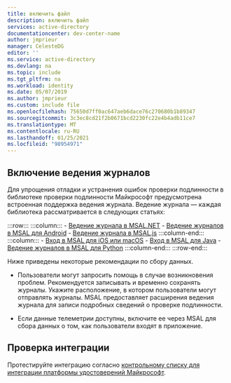 ```yaml
---
title: включить файл
description: включить файл
services: active-directory
documentationcenter: dev-center-name
author: jmprieur
manager: CelesteDG
editor: ''
ms.service: active-directory
ms.devlang: na
ms.topic: include
ms.tgt_pltfrm: na
ms.workload: identity
ms.date: 05/07/2019
ms.author: jmprieur
ms.custom: include file
ms.openlocfilehash: 75650d7ff0ac647aeb6dace76c270680b1b89347
ms.sourcegitcommit: 3c3ec8cd21f2b0671bcd2230fc22e4b4adb11ce7
ms.translationtype: MT
ms.contentlocale: ru-RU
ms.lasthandoff: 01/25/2021
ms.locfileid: "98954971"
---
```

## <a name="enable-logging"></a>Включение ведения журналов

Для упрощения отладки и устранения ошибок проверки подлинности в библиотеке проверки подлинности Майкрософт предусмотрена встроенная поддержка ведения журнала. Ведение журнала — каждая библиотека рассматривается в следующих статьях:

:::row:::
    :::column:::
        - [Ведение журнала в MSAL.NET](../articles/active-directory/develop/msal-logging-dotnet.md)
        - [Ведение журналов в MSAL для Android](../articles/active-directory/develop/msal-logging-android.md)
        - [Ведение журнала в MSAL.js](../articles/active-directory/develop/msal-logging-js.md)
    :::column-end:::
    :::column:::
        - [Вход в MSAL для iOS или macOS](../articles/active-directory/develop/msal-logging-ios.md)
        - [Вход в MSAL для Java](../articles/active-directory/develop/msal-logging-java.md)
        - [Ведение журналов в MSAL для Python](../articles/active-directory/develop/msal-logging-python.md)
    :::column-end:::
:::row-end:::

Ниже приведены некоторые рекомендации по сбору данных.

- Пользователи могут запросить помощь в случае возникновения проблем. Рекомендуется записывать и временно сохранять журналы. Укажите расположение, в котором пользователи могут отправлять журналы. MSAL предоставляет расширения ведения журнала для записи подробных сведений о проверке подлинности.

- Если данные телеметрии доступны, включите ее через MSAL для сбора данных о том, как пользователи входят в приложение.


## <a name="validate-your-integration"></a>Проверка интеграции

Протестируйте интеграцию согласно [контрольному списку для интеграции платформы удостоверений Майкрософт](../articles/active-directory/develop/identity-platform-integration-checklist.md).
